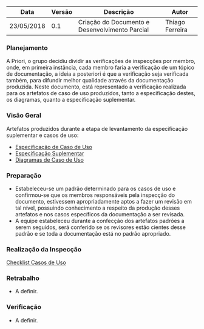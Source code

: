 |Data|Versão|Descrição|Autor|
|----|------|---------|-----|
|23/05/2018|0.1|Criação do Documento e Desenvolvimento Parcial|Thiago Ferreira|

### Planejamento
A Priori, o grupo decidiu dividir as verificações de inspecções por membro, onde, em primeira instância, cada membro faria a verificação de um tópico de documentação, a ideia a posteriori é que a verificação seja verificada também, para difundir melhor qualidade através da documentação produzida. Neste documento, está representado a verificação realizada para os artefatos de caso de uso produzidos, tanto a especificação destes, os diagramas, quanto a especificação suplementar.
### Visão Geral
Artefatos produzidos durante a etapa de levantamento da especificação suplementar e casos de uso: 
* [Especificação de Caso de Uso](Especificação-de-Casos-de-Uso)
* [Especificação Suplementar](Especificação-Suplementar)
* [Diagramas de Caso de Uso](Diagramas-de-Casos-de-Uso)
### Preparação
* Estabeleceu-se um padrão determinado para os casos de uso e confirmou-se que os membros responsáveis pela inspecção do documento, estivessem apropriadamente aptos a fazer um revisão em tal nível, possuindo conhecimento a respeito da produção desses artefatos e nos casos específicos da documentação a ser revisada.
* A equipe estabeleceu durante a confecção dos artefatos padrões a serem seguidos, será conferido se os revisores estão cientes desse padrão e se toda a documentação está no padrão apropriado.

### Realização da Inspecção

[Checklist Casos de Uso](Checklist-de-Inspecção-dos-Casos-de-Uso)

### Retrabalho

* A definir.

### Verificação

* A definir.


